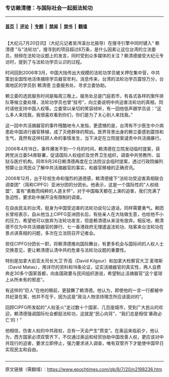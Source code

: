 ### 专访赖清德：与国际社会一起挺法轮功

---

#### [首页](../../../..?n2198236) &nbsp;|&nbsp; [评论](../../../../../epoch-comment?n2198236) &nbsp;|&nbsp; [专题](../../../../../epoch-special?n2198236) &nbsp;|&nbsp; [禁闻](../../../../../epoch-news?n2198236) &nbsp;|&nbsp; [禁书](../../../../../books?n2198236) &nbsp;|&nbsp; [翻墙](https://github.com/gfw-breaker/nogfw/blob/master/README.md?n2198236)


<div class="column" id="artbody" itemprop="articleBody">
 <!-- article content begin -->
 <p>
  【大纪元7月20日讯】（大纪元记者吴涔溪台北报导）在搜寻引擎中同时键入“
  <ok href="https://www.epochtimes.com/gb/tag/%E8%B5%96%E6%B8%85%E5%BE%B7.html">
   赖清德
  </ok>
  ”与“法轮功”，搜寻到的项目超过8万条，是什么因素让这位台湾的立法委员，频频在法轮功议题上的发言，同时受到众多媒体的关注？赖清德接受大纪元专访时，提到了与法轮功学员认识的过程。
 </p>
 <p>
  时间回到2006年3月，中国大陆传出大规模的法轮功学员被关押在集中营，中共策划全国性地活体摘除学员器官牟利，消息传来，台湾的法轮功学员震惊万分，台南地区的学员到
  <ok href="https://www.epochtimes.com/gb/tag/%E8%B5%96%E6%B8%85%E5%BE%B7.html">
   赖清德
  </ok>
  立委服务处，寻求立委协助。
 </p>
 <p>
  赖立委的选民服务时间是每周三晚上，服务处总是门庭若市，有各式各样的案件排队等候立委处理，法轮功学员也曾“挂号”，向立委说明中共迫害法轮功的真相，同时请他支持中国人权等。立委常以亲切的笑容倾听，有一回他低声跟学员说：“这么多人来找我，我很喜欢看到你们，你们是为了关心别人来找我。”
 </p>
 <p>
  这一回中共活摘器官的事件残酷地令人发指，更遗憾的是，台湾有不少医生中介病患赴中国进行器官移植，成了灭绝群体的帮凶。医界背景出身的赖立委感到震惊和生气，竟然有这样枉顾人命的事情发生，当下决定在立院提案谴责中共活摘暴行。
 </p>
 <p>
  2006年4月18日，事件爆发不到一个月的时间，赖清德在立院发动临时提案，获跨党派立委54席联署，促请国际人权组织及世界卫生组织，调查中共劳教所、监狱与医疗机构。同年9月26日赖清德再度在立法院议会临时提案，透过行政院编列预算让台湾民众了解中共活摘器官的事实，和器官移植的正确资讯。
 </p>
 <p>
  2006年12月，出于珍视生命和强烈的道德感，赖清德接下“法轮功受迫害真相联合调查团”（简称CIPFG）亚洲分团的分团长。他表示，这是一个国际性的“人权结盟”、富有“勇敢而纯粹的人道关怀”，对于中国每天都在上演的迫害，我们充满了急迫性，要求赴中展开没有限制的调查。
 </p>
 <p>
  在自由民主的台湾，挺身为中国受迫害的法轮功说句公道话，同样需要勇气。赖团长曾经表示，自从他当上CIPFG亚洲团长后，有些亲人在大陆做生意，也给他不小的压力，希望他可以放弃为法轮功发言，但是赖清德从来没有放弃。相反地，赖清德不仅为中共活摘器官的罪行、七一香港政府无理遣返法轮功、陆客来台法轮功在景点讲真相的问题，多次在立法院召开记者会。
 </p>
 <p>
  担任CIPFG分团长一职，将赖清德推向国际舞台，有更多机会与国际间的人权人士交换意见，更让赖清德认清中共的危害与法轮功议题的重要性。
 </p>
 <p>
  特别是加拿大前亚太司长大卫˙乔高（David Kilgour）和加拿大检察官大卫˙麦塔斯（David Matas），用详尽的资料和18条论证，证实活摘器官的真实性，两人自费奔走30多个国家首都，向各国政要与民间组织游说，希望制止活摘器官“这个星球上从所未有的邪恶”。
 </p>
 <p>
  有这样的“巨人”在他的眼前，更鼓舞了赖清德。他认为，即使他的一言一行都被中共纪录在案，他并不在乎，因为这是“政治人物坚持理念所应该面对的”。
 </p>
 <p>
  回顾CIPFG所发起的“人权圣火”走过数十个国家、几百座城市，受到广大民众的欢迎，赖清德强调国际社会都挺法轮功，这就是“民心向背”，“我们总是相信‘暴政必亡’的！”
 </p>
 <p>
  他相信，伤害人权的中共政权，总有一天会产生“质变”。在奥运来临前夕，他认为，西方国家必须双管齐下，不仅通过奥运和经贸协助中国改善人权，更应该对中共现行的迫害，要求立即停止，强力要求进入调查，唯有双管齐下才能使中国早日实现民主和自由。
  <span style="color: #ffffff;">
   (http://www.dajiyuan.com)
  </span>
 </p>
 <!-- article content end -->
</div>


---

原文链接（需翻墙）：https://www.epochtimes.com/gb/8/7/20/n2198236.htm